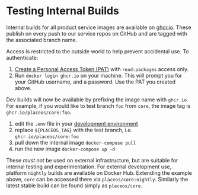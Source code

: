 # Testing Internal Builds

Internal builds for all product service images are available on [ghcr.io](http://ghcr.io). These publish on every push to our service repos on GitHub and are tagged with the associated branch name.

Access is restricted to the outside world to help prevent accidental use. To authenticate:

1. [Create a Personal Access Token (PAT)](https://docs.github.com/en/github/authenticating-to-github/creating-a-personal-access-token) with `read:packages` access only.
2. Run `docker login ghcr.io` on your machine. This will prompt you for your GitHub username, and a password. Use the PAT you created above.

Dev builds will now be available by prefixing the image name with `ghcr.io`. For example, if you would like to test branch `foo` from `core`, the image tag is `ghcr.io/placeos/core:foo`.

1. edit the `.env` file in your [development environment](https://github.com/place-labs/partner-environment/blob/master/.env)
2. replace `${PLACEOS_TAG}` with the test branch, i.e. `ghcr.io/placeos/core:foo`
3. pull down the internal image `docker-compose pull`
4. run the new image `docker-compose up -d`



These _must not_ be used on external infrastructure, but are suitable for internal testing and experimentation. For external development use, platform `nightly` builds are available on Docker Hub. Extending the example above, `core` can be accessed there via `placeos/core:nightly`. Similarly the latest stable build can be found simply as `placeos/core`.
